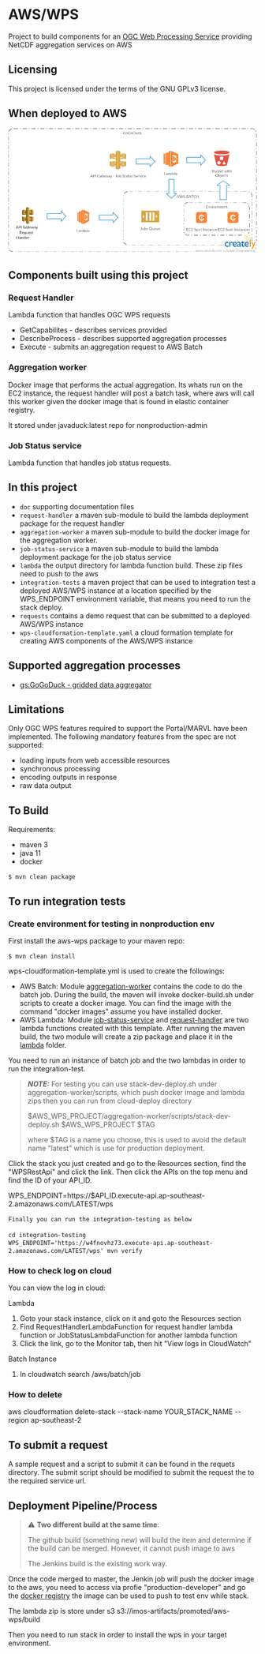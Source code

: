 # AWS/WPS

Project to build components for an [OGC Web Processing Service](http://www.opengeospatial.org/standards/wps) providing NetCDF aggregation services on AWS   

## Licensing
This project is licensed under the terms of the GNU GPLv3 license.

## When deployed to AWS

![Overview](doc/Overview.png)

## Components built using this project

### Request Handler

Lambda function that handles OGC WPS requests
  - GetCapabilites - describes services provided
  - DescribeProcess - describes supported aggregation processes
  - Execute - submits an aggregation request to AWS Batch

### Aggregation worker

Docker image that performs the actual aggregation.  Its whats run on the EC2 instance, the request handler will post a 
batch task, where aws will call this worker given the docker image that is found in elastic container registry.

It stored under javaduck:latest repo for nonproduction-admin

### Job Status service

Lambda function that handles job status requests.
 
## In this project

- ```doc``` supporting documentation files
- ```request-handler```  a maven sub-module to build the lambda deployment package for the request handler
- ```aggregation-worker``` a maven sub-module to build the docker image for the aggregation worker.
- ```job-status-service``` a maven sub-module to build the lambda deployment package for the job status service
- ```lambda``` the output directory for lambda function build. These zip files need to push to the aws
- ```integration-tests``` a maven project that can be used to integration test a deployed AWS/WPS instance at a 
location specified by the WPS_ENDPOINT environment variable, that means you need to run the stack deploy. 
- ```requests``` contains a demo request that can be submitted to a deployed AWS/WPS instance
- ```wps-cloudformation-template.yaml``` a cloud formation template for creating AWS components of the AWS/WPS instance


## Supported aggregation processes

 * [gs:GoGoDuck - gridded data aggregator](doc/GoGoDuck.md)
 
## Limitations

Only OGC WPS features required to support the Portal/MARVL have been implemented. 
The following mandatory features from the spec are not supported:

 - loading inputs from web accessible resources
 - synchronous processing
 - encoding outputs in response
 - raw data output
 
## To Build

Requirements:
 
  * maven 3
  * java 11
  * docker

```
$ mvn clean package
```

## To run integration tests

### Create environment for testing in nonproduction env

First install the aws-wps package to your maven repo:

```
$ mvn clean install
```

wps-cloudformation-template.yml is used to create the followings:
- AWS Batch: Module [aggregation-worker](aggregation-worker) contains the code to do the batch job. During the build,
  the maven will invoke docker-build.sh under scripts to create a docker image. You can find the image with the command 
  "docker images" assume you have installed docker.
- AWS Lambda: Module [job-status-service](job-status-service) and [request-handler](request-handler) are two lambda 
  functions created with this template. After running the maven build, the two module will create a zip package and
  place it in the [lambda](lambda) folder.

You need to run an instance of batch job and the two lambdas in order to run the integration-test.

> **_NOTE:_**  For testing you can use stack-dev-deploy.sh under aggregation-worker/scripts, which push docker image and lambda zips
> then you can run from cloud-deploy directory 
>
> $AWS_WPS_PROJECT/aggregation-worker/scripts/stack-dev-deploy.sh $AWS_WPS_PROJECT $TAG
> 
> where $TAG is a name you choose, this is used to avoid the default name "latest" which is use for production deployment. 

Click the stack you just created and go to the Resources section, find the "WPSRestApi" and click the link. Then
click the APIs on the top menu and find the ID of your API_ID.

WPS_ENDPOINT=https://$API_ID.execute-api.ap-southeast-2.amazonaws.com/LATEST/wps

```shell
Finally you can run the integration-testing as below

cd integration-testing
WPS_ENDPOINT='https://w4fnovhz73.execute-api.ap-southeast-2.amazonaws.com/LATEST/wps' mvn verify
```

### How to check log on cloud
You can view the log in cloud:

Lambda
1. Goto your stack instance, click on it and goto the Resources section
2. Find RequestHandlerLambdaFunction for request handler lambda function or JobStatusLambdaFunction for another lambda
   function
3. Click the link, go to the Monitor tab, then hit "View logs in CloudWatch"

Batch Instance
1. In cloudwatch search /aws/batch/job

### How to delete
aws cloudformation delete-stack --stack-name YOUR_STACK_NAME --region ap-southeast-2

## To submit a request

A sample request and a script to submit it can be found in the requets directory.   The submit script should be modified
 to submit the request the to the required service url. 

    
## Deployment Pipeline/Process

> :warning: **Two different build at the same time**:
> 
> The github build (something new) will build the item and determine if the build can be merged. However, it cannot push
> image to aws
> 
> The Jenkins build is the existing work way.

Once the code merged to master, the Jenkin job will push the docker image to the aws, you need to access via profie
"production-developer" and go the [docker registry](https://ap-southeast-2.console.aws.amazon.com/ecr/repositories/private/104044260116/javaduck?region=ap-southeast-2) 
the image can be used to push to test env while stack.

The lambda zip is store under s3 s3://imos-artifacts/promoted/aws-wps/build

Then you need to run stack in order to install the wps in your target environment.

